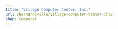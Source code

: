 ```yaml
---
title: "Village Computer Center, Inc."
url: /bernardsville/village-computer-center-inc/
shop: computer
---
```

